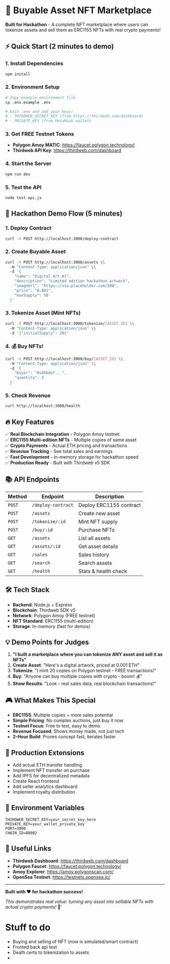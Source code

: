 # 🚀 Buyable Asset NFT Marketplace

**Built for Hackathon** - A complete NFT marketplace where users can tokenize assets and sell them as ERC1155 NFTs with real crypto payments!

## ⚡ Quick Start (2 minutes to demo)

### 1. Install Dependencies
```bash
npm install
```

### 2. Environment Setup
```bash
# Copy example environment file
cp .env.example .env

# Edit .env and add your keys:
# - THIRDWEB_SECRET_KEY (from https://thirdweb.com/dashboard)
# - PRIVATE_KEY (from MetaMask wallet)
```

### 3. Get FREE Testnet Tokens
- **Polygon Amoy MATIC**: https://faucet.polygon.technology/
- **Thirdweb API Key**: https://thirdweb.com/dashboard

### 4. Start the Server
```bash
npm run dev
```

### 5. Test the API
```bash
node test-api.js
```

## 🎯 Hackathon Demo Flow (5 minutes)

### 1. Deploy Contract
```bash
curl -X POST http://localhost:3000/deploy-contract
```

### 2. Create Buyable Asset
```bash
curl -X POST http://localhost:3000/assets \\
  -H "Content-Type: application/json" \\
  -d '{
    "name": "Digital Art #1",
    "description": "Limited edition hackathon artwork",
    "imageUrl": "https://via.placeholder.com/500",
    "price": "0.001", 
    "maxSupply": 50
  }'
```

### 3. Tokenize Asset (Mint NFTs)
```bash
curl -X POST http://localhost:3000/tokenize/[ASSET_ID] \\
  -H "Content-Type: application/json" \\
  -d '{"initialSupply": 20}'
```

### 4. 💰 Buy NFTs!
```bash
curl -X POST http://localhost:3000/buy/[ASSET_ID] \\
  -H "Content-Type: application/json" \\
  -d '{
    "buyer": "0x456def...",
    "quantity": 3
  }'
```

### 5. Check Revenue
```bash
curl http://localhost:3000/health
```

## 🔥 Key Features

✅ **Real Blockchain Integration** - Polygon Amoy testnet  
✅ **ERC1155 Multi-edition NFTs** - Multiple copies of same asset  
✅ **Crypto Payments** - Actual ETH pricing and transactions  
✅ **Revenue Tracking** - See total sales and earnings  
✅ **Fast Development** - In-memory storage for hackathon speed  
✅ **Production Ready** - Built with Thirdweb v5 SDK  

## 📚 API Endpoints

| Method | Endpoint | Description |
|--------|----------|-------------|
| `POST` | `/deploy-contract` | Deploy ERC1155 contract |
| `POST` | `/assets` | Create new asset |
| `POST` | `/tokenize/:id` | Mint NFT supply |
| `POST` | `/buy/:id` | Purchase NFTs |
| `GET` | `/assets` | List all assets |
| `GET` | `/assets/:id` | Get asset details |
| `GET` | `/sales` | Sales history |
| `GET` | `/search` | Search assets |
| `GET` | `/health` | Stats & health check |

## 🛠️ Tech Stack

- **Backend**: Node.js + Express
- **Blockchain**: Thirdweb SDK v5
- **Network**: Polygon Amoy (FREE testnet)
- **NFT Standard**: ERC1155 (multi-edition)
- **Storage**: In-memory (fast for demos)

## 💡 Demo Points for Judges

1. **"I built a marketplace where you can tokenize ANY asset and sell it as NFTs"**
2. **Create Asset**: "Here's a digital artwork, priced at 0.001 ETH"
3. **Tokenize**: "I mint 20 copies on Polygon testnet - FREE transactions!"
4. **Buy**: "Anyone can buy multiple copies with crypto - boom! 💰"
5. **Show Results**: "Look - real sales data, real blockchain transactions!"

## 🎮 What Makes This Special

- **ERC1155**: Multiple copies = more sales potential
- **Simple Pricing**: No complex auctions, just buy it now  
- **Testnet Focus**: Free to test, easy to demo
- **Revenue Focused**: Shows money made, not just tech
- **2-Hour Build**: Proves concept fast, iterates faster

## 🚀 Production Extensions

- Add actual ETH transfer handling
- Implement NFT transfer on purchase
- Add IPFS for decentralized metadata
- Create React frontend
- Add seller analytics dashboard
- Implement royalty distribution

## 📝 Environment Variables

```env
THIRDWEB_SECRET_KEY=your_secret_key_here
PRIVATE_KEY=your_wallet_private_key
PORT=3000
CHAIN_ID=80002
```

## 🔗 Useful Links

- **Thirdweb Dashboard**: https://thirdweb.com/dashboard
- **Polygon Faucet**: https://faucet.polygon.technology/
- **Amoy Explorer**: https://amoy.polygonscan.com/
- **OpenSea Testnet**: https://testnets.opensea.io/

---

**Built with ❤️ for hackathon success!** 

*This demonstrates real value: turning any asset into sellable NFTs with actual crypto payments!* 🚀'


# Stuff to do
- Buying and selling of NFT (now is simulated/smart contract)
- Fronted back api test 
- Death certs to tokenization to assets
- 